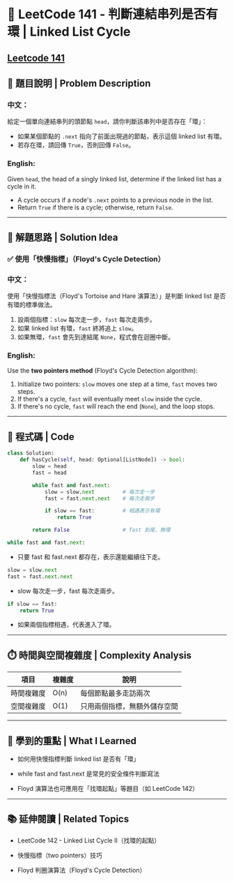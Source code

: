 # 🔁 LeetCode 141 - 判斷連結串列是否有環 | Linked List Cycle

[Leetcode 141](https://leetcode.com/problems/linked-list-cycle/)
---

## 📘 題目說明 | Problem Description

### 中文：
給定一個單向連結串列的頭節點 `head`，請你判斷該串列中是否存在「環」：

- 如果某個節點的 `.next` 指向了前面出現過的節點，表示這個 linked list 有環。
- 若存在環，請回傳 `True`，否則回傳 `False`。

### English:
Given `head`, the head of a singly linked list, determine if the linked list has a cycle in it.

- A cycle occurs if a node's `.next` points to a previous node in the list.
- Return `True` if there is a cycle; otherwise, return `False`.

---

## 🧠 解題思路 | Solution Idea

### ✅ 使用「快慢指標」（Floyd's Cycle Detection）

### 中文：
使用「快慢指標法（Floyd's Tortoise and Hare 演算法）」是判斷 linked list 是否有環的標準做法。

1. 設兩個指標：`slow` 每次走一步，`fast` 每次走兩步。
2. 如果 linked list 有環，`fast` 終將追上 `slow`。
3. 如果無環，`fast` 會先到達結尾 `None`，程式會在迴圈中斷。

### English:
Use the **two pointers method** (Floyd's Cycle Detection algorithm):

1. Initialize two pointers: `slow` moves one step at a time, `fast` moves two steps.
2. If there's a cycle, `fast` will eventually meet `slow` inside the cycle.
3. If there's no cycle, `fast` will reach the end (`None`), and the loop stops.

---

## 🧾 程式碼 | Code

```python
class Solution:
    def hasCycle(self, head: Optional[ListNode]) -> bool:
        slow = head
        fast = head

        while fast and fast.next:
            slow = slow.next         # 每次走一步
            fast = fast.next.next    # 每次走兩步

            if slow == fast:         # 相遇表示有環
                return True

        return False                 # fast 到尾，無環
```

```python
while fast and fast.next:
```
- 只要 fast 和 fast.next 都存在，表示還能繼續往下走。

```python
slow = slow.next
fast = fast.next.next
```
- slow 每次走一步，fast 每次走兩步。

```python
if slow == fast:
    return True
```
- 如果兩個指標相遇，代表進入了環。

---

## ⏱️ 時間與空間複雜度 | Complexity Analysis
| 項目    | 複雜度  | 說明             |
| ----- | ---- | -------------- |
| 時間複雜度 | O(n) | 每個節點最多走訪兩次     |
| 空間複雜度 | O(1) | 只用兩個指標，無額外儲存空間 |

---

## 🧠 學到的重點 | What I Learned
- 如何用快慢指標判斷 linked list 是否有「環」

- while fast and fast.next 是常見的安全條件判斷寫法

- Floyd 演算法也可應用在「找環起點」等題目（如 LeetCode 142）

---

## 📚 延伸閱讀 | Related Topics
- LeetCode 142 - Linked List Cycle II（找環的起點）

- 快慢指標（two pointers）技巧

- Floyd 判圈演算法（Floyd's Cycle Detection）